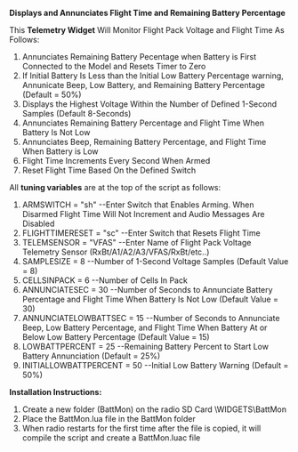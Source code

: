 **Displays and Annunciates Flight Time and Remaining Battery Percentage**

This **Telemetry Widget** Will Monitor Flight Pack Voltage and Flight Time As Follows:
 1. Annunciates Remaining Battery Pecentage when Battery is First Connected to the Model and Resets Timer to Zero
 2. If Initial Battery Is Less than the Initial Low Battery Percentage warning, Annunicate Beep, Low Battery, and Remaining Battery Percentage (Default = 50%)
 3. Displays the Highest Voltage Within the Number of Defined 1-Second Samples (Default 8-Seconds)
 4. Annunciates Remaining Battery Percentage and Flight Time When Battery Is Not Low
 5. Annunciates Beep, Remaining Battery Percentage, and Flight Time When Battery is Low
 6. Flight Time Increments Every Second When Armed
 7. Reset Flight Time Based On the Defined Switch

All **tuning variables** are at the top of the script as follows:
1.	ARMSWITCH = "sh"		    --Enter Switch that Enables Arming.  When Disarmed Flight Time Will Not Increment and Audio Messages Are Disabled
2.  FLIGHTTIMERESET = "sc"	--Enter Switch that Resets Flight Time
3.	TELEMSENSOR = "VFAS"		--Enter Name of Flight Pack Voltage Telemetry Sensor (RxBt/A1/A2/A3/VFAS/RxBt/etc..)
4.  SAMPLESIZE = 8			    --Number of 1-Second Voltage Samples (Default Value = 8)
5.	CELLSINPACK = 6			     --Number of Cells In Pack         
6.	ANNUNCIATESEC = 30		   --Number of Seconds to Annunciate Battery Percentage and Flight Time When Battery Is Not Low (Default Value = 30)
7.	ANNUNCIATELOWBATTSEC = 15	--Number of Seconds to Annunciate Beep, Low Battery Percentage, and Flight Time When Battery At or Below Low Battery Percentage (Default Value = 15)
8.	LOWBATTPERCENT = 25		--Remaining Battery Percent to Start Low Battery Annunciation (Default = 25%)       
9.	INITIALLOWBATTPERCENT = 50	--Initial Low Battery Warning (Default = 50%)      

**Installation Instructions:** 
1. Create a new folder (BattMon) on the radio SD Card  \WIDGETS\BattMon
2. Place the BattMon.lua file in the BattMon folder
3. When radio restarts for the first time after the file is copied, it will compile the script and create a BattMon.luac file
